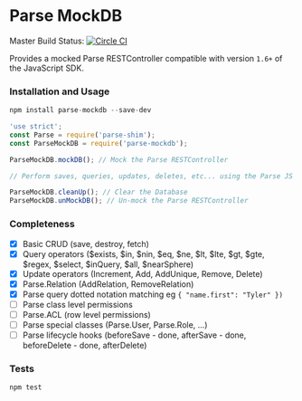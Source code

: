 Parse MockDB
=====================

Master Build Status: [![Circle CI](https://circleci.com/gh/Hustle/parse-mockdb/tree/master.svg?style=svg)](https://circleci.com/gh/Hustle/parse-mockdb/tree/master)

Provides a mocked Parse RESTController compatible with version `1.6+` of the JavaScript SDK.

### Installation and Usage

```js
npm install parse-mockdb --save-dev
```

```js
'use strict';
const Parse = require('parse-shim');
const ParseMockDB = require('parse-mockdb');

ParseMockDB.mockDB(); // Mock the Parse RESTController

// Perform saves, queries, updates, deletes, etc... using the Parse JS SDK

ParseMockDB.cleanUp(); // Clear the Database
ParseMockDB.unMockDB(); // Un-mock the Parse RESTController
```

### Completeness

 - [x] Basic CRUD (save, destroy, fetch)
 - [x] Query operators ($exists, $in, $nin, $eq, $ne, $lt, $lte, $gt, $gte, $regex, $select, $inQuery, $all, $nearSphere)
 - [x] Update operators (Increment, Add, AddUnique, Remove, Delete)
 - [x] Parse.Relation (AddRelation, RemoveRelation)
 - [x] Parse query dotted notation matching eg `{ "name.first": "Tyler" })`
 - [ ] Parse class level permissions
 - [ ] Parse.ACL (row level permissions)
 - [ ] Parse special classes (Parse.User, Parse.Role, ...)
 - [ ] Parse lifecycle hooks (beforeSave - done, afterSave - done, beforeDelete - done, afterDelete)

### Tests

```sh
npm test
```

